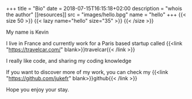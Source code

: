 +++
title = "Bio"
date = 2018-07-15T16:15:18+02:00
description = "whois the author"
[[resources]]
  src = "images/hello.bpg"
  name = "hello"
+++
{{< size 50 >}}
    {{< lazy name="hello" size="35" >}}
{{< /size >}}

My name is Kevin

I live in France and currently work for a Paris based startup called {{<link "https://travelcar.com/" blank>}}travelcar{{< /link >}}

I really like code, and sharing my coding knowledge

If you want to discover more of my work, you can check my {{<link "https://github.com/jukefr" blank>}}github{{< /link >}}

Hope you enjoy your stay.